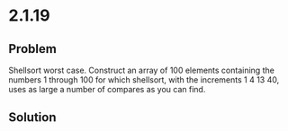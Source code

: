 # 2.1.19

## Problem

Shellsort worst case. Construct an array of 100 elements containing the numbers 1 through 100 for which shellsort, with the increments 1 4 13 40, uses as large a number of compares as you can find.

## Solution
